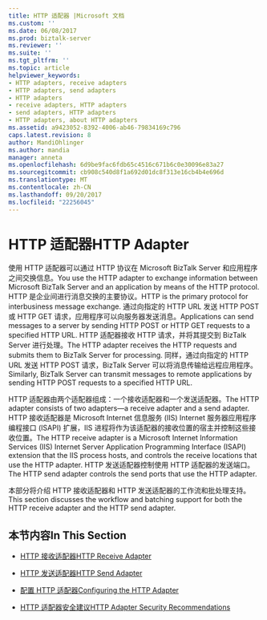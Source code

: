 ```yaml
---
title: HTTP 适配器 |Microsoft 文档
ms.custom: ''
ms.date: 06/08/2017
ms.prod: biztalk-server
ms.reviewer: ''
ms.suite: ''
ms.tgt_pltfrm: ''
ms.topic: article
helpviewer_keywords:
- HTTP adapters, receive adapters
- HTTP adapters, send adapters
- HTTP adapters
- receive adapters, HTTP adapters
- send adapters, HTTP adapters
- HTTP adapters, about HTTP adapters
ms.assetid: a9423052-8392-4006-ab46-79834169c796
caps.latest.revision: 8
author: MandiOhlinger
ms.author: mandia
manager: anneta
ms.openlocfilehash: 6d9be9fac6fdb65c4516c671b6c0e30096e83a27
ms.sourcegitcommit: cb908c540d8f1a692d01dc8f313e16cb4b4e696d
ms.translationtype: MT
ms.contentlocale: zh-CN
ms.lasthandoff: 09/20/2017
ms.locfileid: "22256045"
---
```

# <a name="http-adapter"></a><span data-ttu-id="ea4c5-102">HTTP 适配器</span><span class="sxs-lookup"><span data-stu-id="ea4c5-102">HTTP Adapter</span></span>
<span data-ttu-id="ea4c5-103">使用 HTTP 适配器可以通过 HTTP 协议在 Microsoft BizTalk Server 和应用程序之间交换信息。</span><span class="sxs-lookup"><span data-stu-id="ea4c5-103">You use the HTTP adapter to exchange information between Microsoft BizTalk Server and an application by means of the HTTP protocol.</span></span> <span data-ttu-id="ea4c5-104">HTTP 是企业间进行消息交换的主要协议。</span><span class="sxs-lookup"><span data-stu-id="ea4c5-104">HTTP is the primary protocol for interbusiness message exchange.</span></span> <span data-ttu-id="ea4c5-105">通过向指定的 HTTP URL 发送 HTTP POST 或 HTTP GET 请求，应用程序可以向服务器发送消息。</span><span class="sxs-lookup"><span data-stu-id="ea4c5-105">Applications can send messages to a server by sending HTTP POST or HTTP GET requests to a specified HTTP URL.</span></span> <span data-ttu-id="ea4c5-106">HTTP 适配器接收 HTTP 请求，并将其提交到 BizTalk Server 进行处理。</span><span class="sxs-lookup"><span data-stu-id="ea4c5-106">The HTTP adapter receives the HTTP requests and submits them to BizTalk Server for processing.</span></span> <span data-ttu-id="ea4c5-107">同样，通过向指定的 HTTP URL 发送 HTTP POST 请求，BizTalk Server 可以将消息传输给远程应用程序。</span><span class="sxs-lookup"><span data-stu-id="ea4c5-107">Similarly, BizTalk Server can transmit messages to remote applications by sending HTTP POST requests to a specified HTTP URL.</span></span>  
  
 <span data-ttu-id="ea4c5-108">HTTP 适配器由两个适配器组成：一个接收适配器和一个发送适配器。</span><span class="sxs-lookup"><span data-stu-id="ea4c5-108">The HTTP adapter consists of two adapters—a receive adapter and a send adapter.</span></span> <span data-ttu-id="ea4c5-109">HTTP 接收适配器是 Microsoft Internet 信息服务 (IIS) Internet 服务器应用程序编程接口 (ISAPI) 扩展，IIS 进程将作为该适配器的接收位置的宿主并控制这些接收位置。</span><span class="sxs-lookup"><span data-stu-id="ea4c5-109">The HTTP receive adapter is a Microsoft Internet Information Services (IIS) Internet Server Application Programming Interface (ISAPI) extension that the IIS process hosts, and controls the receive locations that use the HTTP adapter.</span></span> <span data-ttu-id="ea4c5-110">HTTP 发送适配器控制使用 HTTP 适配器的发送端口。</span><span class="sxs-lookup"><span data-stu-id="ea4c5-110">The HTTP send adapter controls the send ports that use the HTTP adapter.</span></span>  
  
 <span data-ttu-id="ea4c5-111">本部分将介绍 HTTP 接收适配器和 HTTP 发送适配器的工作流和批处理支持。</span><span class="sxs-lookup"><span data-stu-id="ea4c5-111">This section discusses the workflow and batching support for both the HTTP receive adapter and the HTTP send adapter.</span></span>  
  
## <a name="in-this-section"></a><span data-ttu-id="ea4c5-112">本节内容</span><span class="sxs-lookup"><span data-stu-id="ea4c5-112">In This Section</span></span>  
  
-   [<span data-ttu-id="ea4c5-113">HTTP 接收适配器</span><span class="sxs-lookup"><span data-stu-id="ea4c5-113">HTTP Receive Adapter</span></span>](../core/http-receive-adapter.md)  
  
-   [<span data-ttu-id="ea4c5-114">HTTP 发送适配器</span><span class="sxs-lookup"><span data-stu-id="ea4c5-114">HTTP Send Adapter</span></span>](../core/http-send-adapter.md)  
  
-   [<span data-ttu-id="ea4c5-115">配置 HTTP 适配器</span><span class="sxs-lookup"><span data-stu-id="ea4c5-115">Configuring the HTTP Adapter</span></span>](../core/configuring-the-http-adapter.md)  
  
-   [<span data-ttu-id="ea4c5-116">HTTP 适配器安全建议</span><span class="sxs-lookup"><span data-stu-id="ea4c5-116">HTTP Adapter Security Recommendations</span></span>](../core/http-adapter-security-recommendations.md)